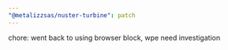 ```yaml
---
"@metalizzsas/nuster-turbine": patch
---
```


chore: went back to using browser block, wpe need investigation
